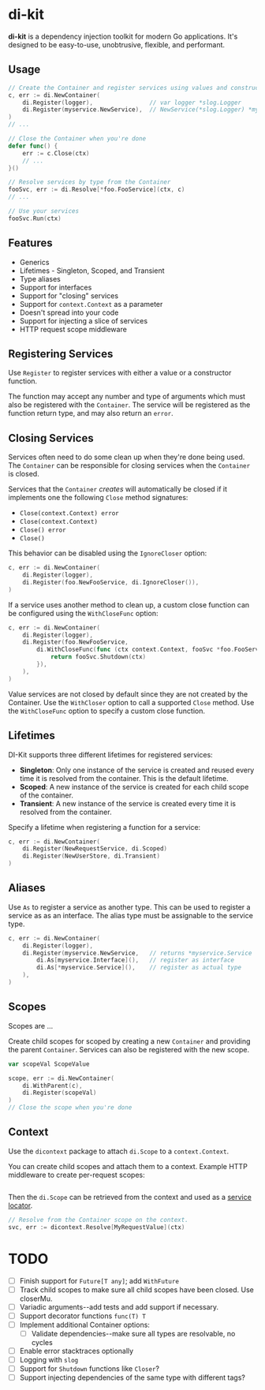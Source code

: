 di-kit
======

**di-kit** is a dependency injection toolkit for modern Go applications.
It's designed to be easy-to-use, unobtrusive, flexible, and performant.

## Usage

```go
// Create the Container and register services using values and constructor functions.
c, err := di.NewContainer(
    di.Register(logger),				// var logger *slog.Logger
    di.Register(myservice.NewService),	// NewService(*slog.Logger) *myservice.Service
)
// ...

// Close the Container when you're done
defer func() {
	err := c.Close(ctx)
	// ...
}()

// Resolve services by type from the Container
fooSvc, err := di.Resolve[*foo.FooService](ctx, c)
// ...

// Use your services
fooSvc.Run(ctx)
```

## Features

- Generics
- Lifetimes - Singleton, Scoped, and Transient
- Type aliases
- Support for interfaces
- Support for "closing" services
- Support for `context.Context` as a parameter
- Doesn't spread into your code
- Support for injecting a slice of services
- HTTP request scope middleware

## Registering Services

Use `Register` to register services with either a value or a constructor function.

The function may accept any number and type of arguments which must also be registered with the `Container`. The service will be registered as the function return type, and may also return an `error`.

## Closing Services

Services often need to do some clean up when they're done being used.
The `Container` can be responsible for closing services when the `Container` is closed.

Services that the `Container` *creates* will automatically be closed if it implements one the following `Close` method signatures:

- `Close(context.Context) error`
- `Close(context.Context)`
- `Close() error`
- `Close()`

This behavior can be disabled using the `IgnoreCloser` option:

```go
c, err := di.NewContainer(
    di.Register(logger),
    di.Register(foo.NewFooService, di.IgnoreCloser()),
)
```

If a service uses another method to clean up, a custom close function can be configured using the `WithCloseFunc` option:

``` go
c, err := di.NewContainer(
    di.Register(logger),
    di.Register(foo.NewFooService,
        di.WithCloseFunc(func (ctx context.Context, fooSvc *foo.FooService) error {
            return fooSvc.Shutdown(ctx)
        }),
    ),
)
```

Value services are not closed by default since they are not created by the Container. Use the `WithCloser` option to call a supported `Close` method. Use the `WithCloseFunc` option to specify a custom close function. 

## Lifetimes

DI-Kit supports three different lifetimes for registered services:

- **Singleton**: Only one instance of the service is created and reused every time it is resolved from the container. This is the default lifetime.
- **Scoped**: A new instance of the service is created for each child scope of the container.
- **Transient**: A new instance of the service is created every time it is resolved from the container.

Specify a lifetime when registering a function for a service:

```go
c, err := di.NewContainer(
	di.Register(NewRequestService, di.Scoped)
    di.Register(NewUserStore, di.Transient)
)
```

## Aliases

Use `As` to register a service as another type. This can be used to register a service as as an interface. The alias type must be assignable to the service type.

```go
c, err := di.NewContainer(
	di.Register(logger),
	di.Register(myservice.NewService,	// returns *myservice.Service
		di.As[myservice.Interface](),	// register as interface
		di.As[*myservice.Service](),	// register as actual type
	),
)
```

## Scopes

Scopes are ...

Create child scopes for scoped by creating a new `Container` and providing the parent `Container`. Services can also be registered with the new scope.

```go
var scopeVal ScopeValue

scope, err := di.NewContainer(
    di.WithParent(c),
    di.Register(scopeVal)
)
// Close the scope when you're done
```

## Context

Use the `dicontext` package to attach `di.Scope` to a `context.Context`.

You can create child scopes and attach them to a context. Example HTTP middleware to create per-request scopes:

```go

```

Then the `di.Scope` can be retrieved from the context and used as a [service locator](https://en.wikipedia.org/wiki/Service_locator_pattern).

```go
// Resolve from the Container scope on the context.
svc, err := dicontext.Resolve[MyRequestValue](ctx)
```

# TODO

- [ ] Finish support for `Future[T any]`; add `WithFuture`
- [ ] Track child scopes to make sure all child scopes have been closed. Use closerMu.
- [ ] Variadic arguments--add tests and add support if necessary.
- [ ] Support decorator functions `func(T) T`
- [ ] Implement additional Container options:
	- [ ] Validate dependencies--make sure all types are resolvable, no cycles
- [ ] Enable error stacktraces optionally
- [ ] Logging with `slog`
- [ ] Support for `Shutdown` functions like `Closer`?
- [ ] Support injecting dependencies of the same type with different tags?
